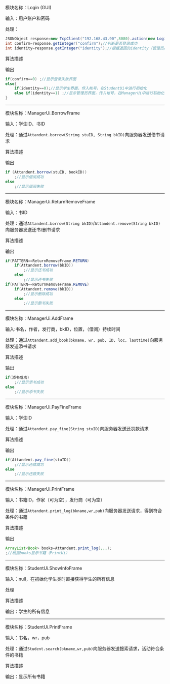 

模块名称：Login (GUI)

输入：用户账户和密码

处理：

```java
JSONObject response=new TcpClient("192.168.43.90",8080).action(new LoginRequest(account,password));//用JSON将帐号密码发送给服务器
int confirm=response.getInteger("confirm");//判断是否登录成功
int identity=response.getInteger("identity");//根据返回的identity（管理员/学生）来显示相对应的界面
```



算法描述

输出

```java
if(confirm==0) ;//显示登录失败界面
else{
	if(identity==0);//显示学生界面，传入帐号，在StudentUi中进行初始化
    else if(identity==1) ;//显示管理员界面，传入帐号，在ManagerUi中进行初始化
}
```



---

模块名称：ManagerUi.BorrowFrame

输入：学生ID、书ID

处理：通过`Attandent.borrow(String stuID, String bkID)`向服务器发送借书请求

算法描述

输出

```java
if (Attandent.borrow(stuID, bookID))
    ;//显示借阅成功
else
    ;//显示借阅失败
```

---

模块名称：ManagerUi.ReturnRemoveFrame

输入：书ID

处理：通过`Attandent.borrow(String bkID)`/`Attandent.remove(String bkID)`向服务器发送还书/删书请求

算法描述

输出

```java
if(PATTERN==ReturnRemoveFrame.RETURN)
	if(Attandent.borrow(bkID))
    	;//显示还书成功
	else
    	;//显示还书失败
if(PATTERN==ReturnRemoveFrame.REMOVE)
    if(Attandent.remove(bkID))
        ;//显示删除成功
	else
        ;//显示删书失败
```



---

模块名称：ManagerUi.AddFrame

输入:书名，作者，发行商，bkID，位置，（借阅）持续时间

处理：通过`Attandent.add_book(bkname, wr, pub, ID, loc, lasttime)`向服务器发送添书请求

算法描述

输出

```java
if(添书成功)
    ;//显示添书成功
else
    ;//显示添书失败
```



---

模块名称：ManagerUi.PayFineFrame

输入：学生ID

处理：通过`Attandent.pay_fine(String stuID)`向服务器发送还罚款请求

算法描述

输出

```java
if(Attandent.pay_fine(stuID))
    ;//显示还款成功
else
    ;//显示还款失败
```



---

模块名称：ManagerUi.PrintFrame

输入：书籍ID，作家（可为空），发行商（可为空）

处理：通过`Attandent.print_log(bkname,wr,pub)`向服务器发送请求，得到符合条件的书籍

算法描述

输出

```java
ArrayList<Book> books=Attandent.print_log(...);
;//根据books显示书籍（PrintUi）
```



---

模块名称：StudentUi.ShowInfoFrame

输入：null，在初始化学生类时直接获得学生的所有信息

处理

算法描述

输出：学生的所有信息

---

模块名称：StudentUi.PrintFrame

输入：书名，wr，pub

处理：通过`Student.search(bkname,wr,pub)`向服务器发送搜索请求，活动符合条件的书籍

算法描述

输出：显示所有书籍